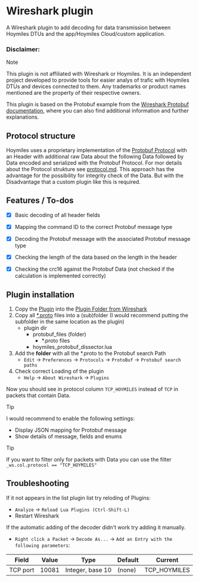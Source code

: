 # Wireshark plugin
A Wireshark plugin to add decoding for data transmission between Hoymiles DTUs and the app/Hoymiles Cloud/custom application.


### Disclaimer: 
> [!NOTE]
> This plugin is not affiliated with Wireshark or Hoymiles. It is an independent project developed to provide tools for easier analys of trafic with Hoymiles DTUs and devices connected to them. Any trademarks or product names mentioned are the property of their respective owners.


This plugin is based on the Protobuf example from the [Wireshark Protobuf documentation](https://wiki.wireshark.org/Protobuf), where you can also find additional information and further explanations.


## Protocol structure
Hoymiles uses a proprietary implementation of the [Protobuf Protocol](https://protobuf.dev/) with an Header with additional raw Data about the following Data followed by Data encoded and serialized with the Protobuf Protocol. For mor details about the Protocol strukture see [protocol.md](../protocol.md). This approach has the advantage for the possibility for integrity check of the Data. But with the Disadvantage that a custom plugin like this is required.


## Features / To-dos
- [x] Basic decoding of all header fields
- [x] Mapping the command ID to the correct Protobuf message type
- [x] Decoding the Protobuf message with the associated Protobuf message type
- [x] Checking the length of the data based on the length in the header
- [x] Checking the crc16 against the Protobuf Data (not checked if the calculation is implemented correctly)


## Plugin installation

1. Copy the [Plugin](hoymiles_protobuf_dissector.lua) into the [Plugin Folder from Wireshark](https://www.wireshark.org/docs/wsug_html_chunked/ChPluginFolders.html)
2. Copy all [*.proto](protobuf) files into a (sub)folder (I would recommend putting the subfolder in the same location as the plugin)
    - plugin dir
        - protobuf_files (folder)
            - *.proto files
        - hoymiles_protobuf_dissector.lua
3. Add the **folder** with all the *.proto to the Protobuf search Path
    - `Edit` &rarr; `Preferences` &rarr; `Protocols` &rarr; `ProtoBuf` &rarr; `Protobuf search paths`
4. Check correct Loading of the plugin
    - `Help` &rarr; `About Wireshark` &rarr; `Plugins`

Now you should see in protocol column `TCP_HOYMILES` instead of `TCP` in packets that contain Data.

> [!TIP]
> I would recommend to enable the following settings:
> - Display JSON mapping for Protobuf message
> - Show details of message, fields and enums

> [!TIP]
> If you want to filter only for packets with Data you can use the filter `_ws.col.protocol == "TCP_HOYMILES"`


## Troubleshooting

If it not appears in the list plugin list try reloding of Plugins:
- `Analyze` &rarr; `Reload Lua Plugins (Ctrl-Shift-L)`
- Restart Wireshark


If the automatic adding of the decoder didn't work try adding it manually.
- `Right click a Packet` &rarr; `Decode As...` &rarr; `Add an Entry with the following parameters`:

| Field | Value | Type | Default | Current |
| --- | --- | --- | --- | --- |
| TCP port | 10081 | Integer, base 10 | (none) | TCP_HOYMILES |